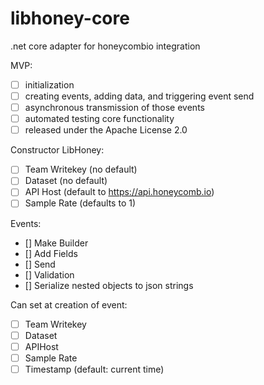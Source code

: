 # libhoney-core
.net core adapter for honeycombio integration

MVP:
- [ ] initialization
- [ ] creating events, adding data, and triggering event send
- [ ] asynchronous transmission of those events
- [ ] automated testing core functionality
- [ ] released under the Apache License 2.0

Constructor LibHoney:
- [ ] Team Writekey (no default)
- [ ] Dataset (no default)
- [ ] API Host (default to https://api.honeycomb.io)
- [ ] Sample Rate (defaults to 1)

Events:
- [] Make Builder
- [] Add Fields
- [] Send
- [] Validation
- [] Serialize nested objects to json strings

Can set at creation of event:
- [ ] Team Writekey
- [ ] Dataset
- [ ] APIHost
- [ ] Sample Rate
- [ ] Timestamp (default: current time)
